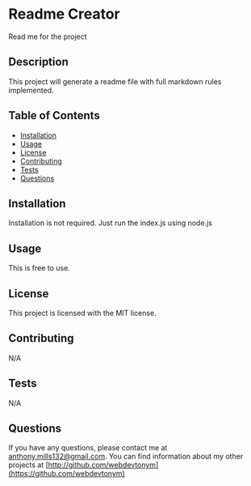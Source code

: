 # Readme Creator

 Read me for the project

## Description

This project will generate a readme file with full markdown rules implemented.

## Table of Contents

- [Installation](#installation)
- [Usage](#usage)
- [License](#license)
- [Contributing](#contributing)
- [Tests](#tests)
- [Questions](#questions)

## Installation

Installation is not required. Just run the index.js using node.js

## Usage

This is free to use.

## License

This project is licensed with the MIT license.

## Contributing

N/A

## Tests

 N/A

## Questions

 If you have any questions, please contact me at [anthony.mills132@gmail.com](mailto:anthony.mills132@gmail.com). You can find information about my other projects at [http://github.com/webdevtonym](https://github.com/webdevtonym)
